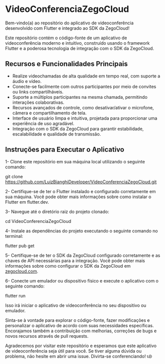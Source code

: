 # VideoConferenciaZegoCloud

Bem-vindo(a) ao repositório do aplicativo de videoconferência desenvolvido com Flutter e integrado ao SDK da ZegoCloud!

Este repositório contém o código-fonte de um aplicativo de videoconferência moderno e intuitivo, construído usando o framework Flutter e a poderosa tecnologia de integração com o SDK da ZegoCloud.

## Recursos e Funcionalidades Principais

* Realize videochamadas de alta qualidade em tempo real, com suporte a áudio e vídeo.
* Conecte-se facilmente com outros participantes por meio de convites ou links compartilháveis.
* Suporte a múltiplos participantes na mesma chamada, permitindo interações colaborativas.
* Recursos avançados de controle, como desativar/ativar o microfone, câmera e compartilhamento de tela.
* Interface de usuário limpa e intuitiva, projetada para proporcionar uma experiência de uso agradável.
* Integração com o SDK da ZegoCloud para garantir estabilidade, escalabilidade e qualidade de transmissão.

## Instruções para Executar o Aplicativo

1- Clone este repositório em sua máquina local utilizando o seguinte comando:

git clone https://github.com/LuizBianghiDeveloper/VideoConferenciaZegoCloud.git

2- Certifique-se de ter o Flutter instalado e configurado corretamente em sua máquina. Você pode obter mais informações sobre como instalar o Flutter em flutter.dev.

3- Navegue até o diretório raiz do projeto clonado:

cd VideoConferenciaZegoCloud

4- Instale as dependências do projeto executando o seguinte comando no terminal:

flutter pub get

5- Certifique-se de ter o SDK da ZegoCloud configurado corretamente e as chaves de API necessárias para a integração. Você pode obter mais informações sobre como configurar o SDK da ZegoCloud em [zegocloud.com](https://www.zegocloud.com/).

6- Conecte um emulador ou dispositivo físico e execute o aplicativo com o seguinte comando:

flutter run

Isso irá iniciar o aplicativo de videoconferência no seu dispositivo ou emulador.

Sinta-se à vontade para explorar o código-fonte, fazer modificações e personalizar o aplicativo de acordo com suas necessidades específicas. Encorajamos também a contribuição com melhorias, correções de bugs e novos recursos através de pull requests.

Agradecemos por visitar este repositório e esperamos que este aplicativo de videoconferência seja útil para você. Se tiver alguma dúvida ou problema, não hesite em abrir uma issue. Divirta-se conferenciando! 📞🌐

